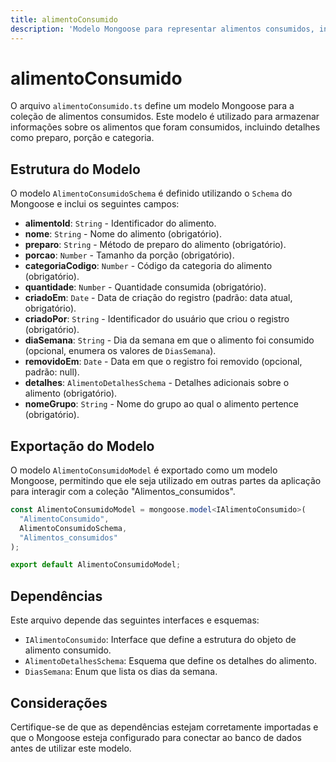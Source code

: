 ```yaml
---
title: alimentoConsumido
description: 'Modelo Mongoose para representar alimentos consumidos, incluindo suas propriedades e validações.'
---
```


# alimentoConsumido

O arquivo `alimentoConsumido.ts` define um modelo Mongoose para a coleção de alimentos consumidos. Este modelo é utilizado para armazenar informações sobre os alimentos que foram consumidos, incluindo detalhes como preparo, porção e categoria.

## Estrutura do Modelo

O modelo `AlimentoConsumidoSchema` é definido utilizando o `Schema` do Mongoose e inclui os seguintes campos:

- **alimentoId**: `String` - Identificador do alimento.
- **nome**: `String` - Nome do alimento (obrigatório).
- **preparo**: `String` - Método de preparo do alimento (obrigatório).
- **porcao**: `Number` - Tamanho da porção (obrigatório).
- **categoriaCodigo**: `Number` - Código da categoria do alimento (obrigatório).
- **quantidade**: `Number` - Quantidade consumida (obrigatório).
- **criadoEm**: `Date` - Data de criação do registro (padrão: data atual, obrigatório).
- **criadoPor**: `String` - Identificador do usuário que criou o registro (obrigatório).
- **diaSemana**: `String` - Dia da semana em que o alimento foi consumido (opcional, enumera os valores de `DiasSemana`).
- **removidoEm**: `Date` - Data em que o registro foi removido (opcional, padrão: null).
- **detalhes**: `AlimentoDetalhesSchema` - Detalhes adicionais sobre o alimento (obrigatório).
- **nomeGrupo**: `String` - Nome do grupo ao qual o alimento pertence (obrigatório).

## Exportação do Modelo

O modelo `AlimentoConsumidoModel` é exportado como um modelo Mongoose, permitindo que ele seja utilizado em outras partes da aplicação para interagir com a coleção "Alimentos_consumidos".

```typescript
const AlimentoConsumidoModel = mongoose.model<IAlimentoConsumido>(
  "AlimentoConsumido",
  AlimentoConsumidoSchema,
  "Alimentos_consumidos"
);

export default AlimentoConsumidoModel;
```

## Dependências

Este arquivo depende das seguintes interfaces e esquemas:

- `IAlimentoConsumido`: Interface que define a estrutura do objeto de alimento consumido.
- `AlimentoDetalhesSchema`: Esquema que define os detalhes do alimento.
- `DiasSemana`: Enum que lista os dias da semana.

## Considerações

Certifique-se de que as dependências estejam corretamente importadas e que o Mongoose esteja configurado para conectar ao banco de dados antes de utilizar este modelo.